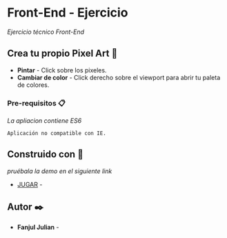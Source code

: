 # Front-End - Ejercicio

_Ejercicio técnico Front-End_

## Crea tu propio Pixel Art 🚀

* **Pintar** - Click sobre los pixeles.
* **Cambiar de color** - Click derecho sobre el viewport para abrir tu paleta de colores.



### Pre-requisitos 📋

_La apliacion contiene ES6_

```
Aplicación no compatible con IE.
```

## Construido con 🎁

_pruébala la demo en el siguiente link_

* [JUGAR](http://www.dropwizard.io/1.0.2/docs/) - 


## Autor ✒️

* **Fanjul Julian** - 


